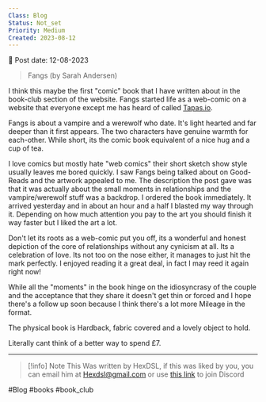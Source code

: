 ```yaml
---
Class: Blog
Status: Not_set
Priority: Medium
Created: 2023-08-12
---
```


📆 Post date: 12-08-2023 

> Fangs (by Sarah Andersen)

I think this maybe the first "comic" book that I have written about in the book-club section of the website. Fangs started life as a web-comic on a website that everyone except me has heard of called [Tapas.io](http://tapas.io/).

Fangs is about a vampire and a werewolf who date. It's light hearted and far deeper than it first appears. The two characters have genuine warmth for each-other. While short, its the comic book equivalent of a nice hug and a cup of tea.

I love comics but mostly hate "web comics" their short sketch show style usually leaves me bored quickly. I saw Fangs being talked about on Good-Reads and the artwork appealed to me. The description the post gave was that it was actually about the small moments in relationships and the vampire/werewolf stuff was a backdrop. I ordered the book immediately. It arrived yesterday and in about an hour and a half I blasted my way through it. Depending on how much attention you pay to the art you should finish it way faster but I liked the art a lot.

Don't let its roots as a web-comic put you off, its a wonderful and honest depiction of the core of relationships without any cynicism at all. Its a celebration of love. Its not too on the nose either, it manages to just hit the mark perfectly. I enjoyed reading it a great deal, in fact I may reed it again right now!

While all the "moments" in the book hinge on the idiosyncrasy of the couple and the acceptance that they share it doesn't get thin or forced and I hope there's a follow up soon because I think there's a lot more Mileage in the format.

The physical book is Hardback, fabric covered and a lovely object to hold.

Literally cant think of a better way to spend £7.

---

> [!info] Note
> This Was written by HexDSL, if this was liked by you, you can email him at [Hexdsl@gmail.com](mailto:hexdsl@gmail.com) or use [this link](https://discord.hexdsl.com) to join Discord

#Blog #books #book_club 
